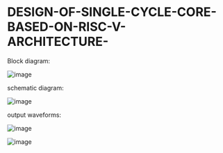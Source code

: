 # DESIGN-OF-SINGLE-CYCLE-CORE-BASED-ON-RISC-V-ARCHITECTURE-


Block diagram:

![image](https://github.com/DiyaPatel23/DESIGN-OF-SINGLE-CYCLE-CORE-BASED-ON-RISC-V-ARCHITECTURE-/assets/140273130/a9d086bb-d4cd-4e4f-86cb-9a20b22dd799)


schematic diagram:

![image](https://github.com/DiyaPatel23/DESIGN-OF-SINGLE-CYCLE-CORE-BASED-ON-RISC-V-ARCHITECTURE-/assets/140273130/39ec4c9b-48df-4d22-a4fb-f024eb0ab9e8)


output waveforms:

![image](https://github.com/DiyaPatel23/DESIGN-OF-SINGLE-CYCLE-CORE-BASED-ON-RISC-V-ARCHITECTURE-/assets/140273130/619c6dcb-cdb5-4a1d-80e1-d5f1d59337fc)

![image](https://github.com/DiyaPatel23/DESIGN-OF-SINGLE-CYCLE-CORE-BASED-ON-RISC-V-ARCHITECTURE-/assets/140273130/b8aca415-016b-4fe4-bdcc-0f5b8f14fa55)
